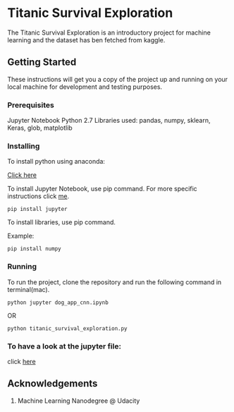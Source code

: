 # Titanic Survival Exploration

The Titanic Survival Exploration is an introductory project for machine learning and the dataset has ben fetched from kaggle.

## Getting Started

These instructions will get you a copy of the project up and running on your local machine for development and testing purposes.

### Prerequisites

Jupyter Notebook
Python 2.7
Libraries used: pandas, numpy, sklearn, Keras, glob, matplotlib

### Installing

To install python using anaconda:

[Click here](https://conda.io/docs/user-guide/install/)

To install Jupyter Notebook, use pip command. For more specific instructions click [me](http://jupyter.readthedocs.io/en/latest/install.html).

```
pip install jupyter
```

To install libraries, use pip command.

Example:

```
pip install numpy
```
### Running

To run the project, clone the repository and run the following command in terminal(mac).

```
python jupyter dog_app_cnn.ipynb
```
OR

```
python titanic_survival_exploration.py
```

### To have a look at the jupyter file:

click [here](https://github.com/nsb007/Titanic-Survival-Exploration/blob/master/titanic_survival_exploration.ipynb)

## Acknowledgements

1. Machine Learning Nanodegree @ Udacity 

